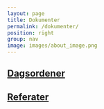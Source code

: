 ```yaml
---
layout: page
title: Dokumenter
permalink: /dokumenter/
position: right
group: nav
image: images/about_image.png
---
```


<div class="row">
  <div class = "col-sm-6">
<h2><a href= "https://drive.google.com/open?id=0B5VBsSFY6B-Gb0JEanJCTzM4dG8">Dagsordener</a> </h2>
  </div> 
  
  <div class = "col-sm-6">
<h2> <a href= "https://drive.google.com/open?id=0B5VBsSFY6B-GT2hJdEYwUjVuOU0">Referater</a> </h2>
  </div>
  
